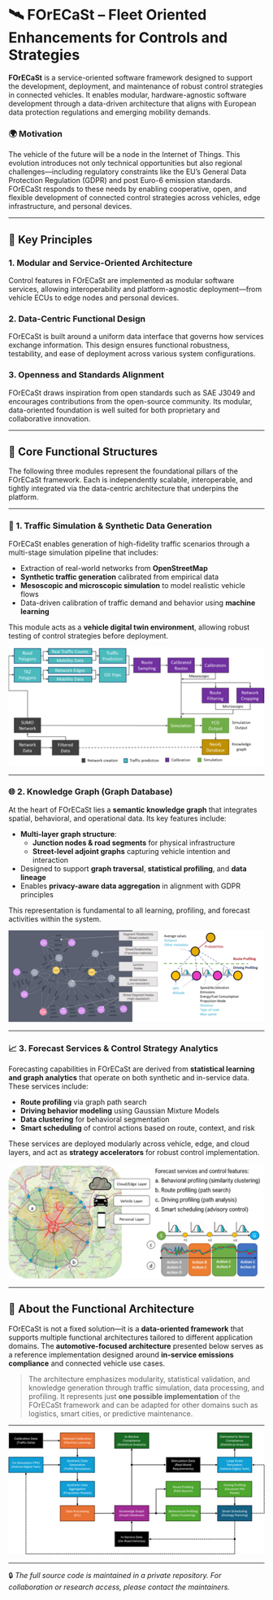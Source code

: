 # 🛰️ FOrECaSt – Fleet Oriented Enhancements for Controls and Strategies

**FOrECaSt** is a service-oriented software framework designed to support the development, deployment, and maintenance of robust control strategies in connected vehicles. It enables modular, hardware-agnostic software development through a data-driven architecture that aligns with European data protection regulations and emerging mobility demands.

### 🌍 Motivation

The vehicle of the future will be a node in the Internet of Things. This evolution introduces not only technical opportunities but also regional challenges—including regulatory constraints like the EU’s General Data Protection Regulation (GDPR) and post Euro-6 emission standards. FOrECaSt responds to these needs by enabling cooperative, open, and flexible development of connected control strategies across vehicles, edge infrastructure, and personal devices.

---

## 🔧 Key Principles

### 1. **Modular and Service-Oriented Architecture**
Control features in FOrECaSt are implemented as modular software services, allowing interoperability and platform-agnostic deployment—from vehicle ECUs to edge nodes and personal devices.

### 2. **Data-Centric Functional Design**
FOrECaSt is built around a uniform data interface that governs how services exchange information. This design ensures functional robustness, testability, and ease of deployment across various system configurations.

### 3. **Openness and Standards Alignment**
FOrECaSt draws inspiration from open standards such as SAE J3049 and encourages contributions from the open-source community. Its modular, data-oriented foundation is well suited for both proprietary and collaborative innovation.

---

## 🧩 Core Functional Structures

The following three modules represent the foundational pillars of the FOrECaSt framework. Each is independently scalable, interoperable, and tightly integrated via the data-centric architecture that underpins the platform.

---

### 🚦 1. Traffic Simulation & Synthetic Data Generation

FOrECaSt enables generation of high-fidelity traffic scenarios through a multi-stage simulation pipeline that includes:

- Extraction of real-world networks from **OpenStreetMap**
- **Synthetic traffic generation** calibrated from empirical data
- **Mesoscopic and microscopic simulation** to model realistic vehicle flows
- Data-driven calibration of traffic demand and behavior using **machine learning**

This module acts as a **vehicle digital twin environment**, allowing robust testing of control strategies before deployment.

![Traffic surrounding simulation workflow](Picture2.png)

---

### 🌐 2. Knowledge Graph (Graph Database)

At the heart of FOrECaSt lies a **semantic knowledge graph** that integrates spatial, behavioral, and operational data. Its key features include:

- **Multi-layer graph structure**:
  - **Junction nodes & road segments** for physical infrastructure
  - **Street-level adjoint graphs** capturing vehicle intention and interaction
- Designed to support **graph traversal**, **statistical profiling**, and **data lineage**
- Enables **privacy-aware data aggregation** in alignment with GDPR principles

This representation is fundamental to all learning, profiling, and forecast activities within the system.

![Knowledge graph topology](Picture3.png)

---

### 📈 3. Forecast Services & Control Strategy Analytics

Forecasting capabilities in FOrECaSt are derived from **statistical learning and graph analytics** that operate on both synthetic and in-service data. These services include:

- **Route profiling** via graph path search
- **Driving behavior modeling** using Gaussian Mixture Models
- **Data clustering** for behavioral segmentation
- **Smart scheduling** of control actions based on route, context, and risk

These services are deployed modularly across vehicle, edge, and cloud layers, and act as **strategy accelerators** for robust control implementation.

![Example of forecast services](Picture4.png)

---

## 🧠 About the Functional Architecture

FOrECaSt is not a fixed solution—it is a **data-oriented framework** that supports multiple functional architectures tailored to different application domains. The **automotive-focused architecture** presented below serves as a reference implementation designed around **in-service emissions compliance** and connected vehicle use cases.

> The architecture emphasizes modularity, statistical validation, and knowledge generation through traffic simulation, data processing, and profiling. It represents just **one possible implementation** of the FOrECaSt framework and can be adapted for other domains such as logistics, smart cities, or predictive maintenance.

---

![FOrECaSt Functional Architecture](Picture1.png)

---

🔒 *The full source code is maintained in a private repository. For collaboration or research access, please contact the maintainers.*
